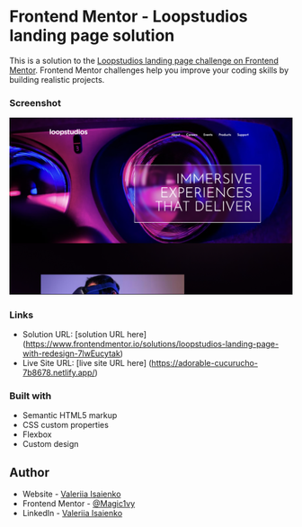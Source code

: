 # Frontend Mentor - Loopstudios landing page solution

This is a solution to the [Loopstudios landing page challenge on Frontend Mentor](https://www.frontendmentor.io/challenges/loopstudios-landing-page-N88J5Onjw). Frontend Mentor challenges help you improve your coding skills by building realistic projects. 

### Screenshot

![](./screenshot.png)

### Links

- Solution URL: [solution URL here] (https://www.frontendmentor.io/solutions/loopstudios-landing-page-with-redesign-7lwEucytak)
- Live Site URL: [live site URL here] (https://adorable-cucurucho-7b8678.netlify.app/)


### Built with

- Semantic HTML5 markup
- CSS custom properties
- Flexbox
- Custom design


## Author

- Website - [Valeriia Isaienko](https://valeriia-code.com)
- Frontend Mentor - [@Magic1vy](https://www.frontendmentor.io/profile/Magic1vy)
- LinkedIn - [Valeriia Isaienko](https://www.linkedin.com/in/valeriia-code)
